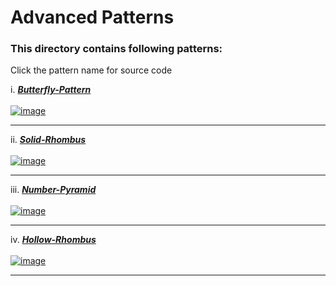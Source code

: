 # Advanced Patterns

### This directory contains following patterns:
Click the pattern name for source code

i. [_**Butterfly-Pattern**_](https://github.com/takalkarsayali/java-code-samples/blob/master/Advanced-Patterns/Butterfly_Pattern.java) <br><br>
[![image](https://www.linkpicture.com/q/Butterfly-Pattern.png)](https://www.linkpicture.com/view.php?img=LPic628bc38909d312142817683)<hr>

ii. [_**Solid-Rhombus**_](https://github.com/takalkarsayali/java-code-samples/blob/master/Advanced-Patterns/Solid_Rhombus.java) <br><br>
[![image](https://www.linkpicture.com/q/Solid_Rhombus.png)](https://www.linkpicture.com/view.php?img=LPic628bc41974e521190552745)<hr>

iii. [_**Number-Pyramid**_](https://github.com/takalkarsayali/java-code-samples/blob/master/Advanced-Patterns/Number_Pyramid.java) <br><br>
[![image](https://www.linkpicture.com/q/Number_Pyramid.png)](https://www.linkpicture.com/view.php?img=LPic628bbef1689cf277995423)<hr>

iv. [_**Hollow-Rhombus**_](https://github.com/takalkarsayali/java-code-samples/blob/master/Advanced-Patterns/Hollow-Rhombus.java)<br><br>
[![image](https://www.linkpicture.com/q/Hollow_Rhombus.png)](https://www.linkpicture.com/view.php?img=LPic628e16dfd6fb91295467837)<hr>
